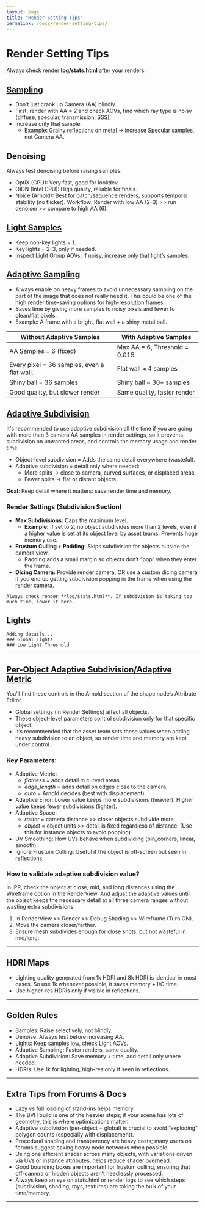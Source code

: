 ```yaml
---
layout: page
title: "Render Setting Tips"
permalink: /docs/render-setting-tips/
---
```


# Render Setting Tips

Always check render **log/stats.html** after  your renders.

## [Sampling](https://help.autodesk.com/view/ARNOL/ENU/?guid=arnold_user_guide_ac_render_settings_ac_samples_html)
* Don’t just crank up Camera (AA) blindly.
* First, render with AA = 2 and check AOVs, find which ray type is noisy (diffuse, specular, transmission, SSS).
* Increase only that sample.
  * Example: Grainy reflections on metal → increase Specular samples, not Camera AA.

## Denoising
Always test denoising before raising samples.
* OptiX (GPU): Very fast, good for lookdev.
* OIDN (Intel CPU): High quality, reliable for finals.
* Noice (Arnold): Best for batch/sequence renders, supports temporal stability (no flicker).
Workflow: Render with low AA (2–3) >> run denoiser >> compare to high AA (6).

## [Light Samples](https://help.autodesk.com/view/ARNOL/ENU/?guid=arnold_user_guide_ac_render_settings_ac_lights_settings_html)
* Keep non-key lights = 1.
* Key lights = 2–3, only if needed.
* Inspect Light Group AOVs: If noisy, increase only that light’s samples.


## [Adaptive Sampling](https://help.autodesk.com/view/ARNOL/ENU/?guid=arnold_user_guide_ac_render_settings_ac_adaptive_sampling_html)
* Always enable on heavy frames to avoid unnecessary sampling on the part of the image that does not really need it. This could be one of the high render time-saving options for high-resolution frames.
* Saves time by giving more samples to noisy pixels and fewer to clean/flat pixels.
* Example: A frame with a bright, flat wall + a shiny metal ball.

| Without Adaptive Samples                    | With Adaptive Samples         |
| ------------------------------------------- | ----------------------------- |
| AA Samples = 6 (fixed)                      | Max AA = 6, Threshold = 0.015 |
| Every pixel = 36 samples, even a flat wall. | Flat wall ≈ 4 samples         |
| Shiny ball = 36 samples                     | Shiny ball ≈ 30+ samples      |
| Good quality, but slower render             | Same quality, faster render   |


## [Adaptive Subdivision](https://help.autodesk.com/view/ARNOL/ENU/?guid=arnold_user_guide_ac_render_settings_ac_subdivision_html)
It's recommended to use adaptive subdivision all the time if you are going with more than 3 camera AA samples in render settings, so it prevents subdivision on unwanted areas, and controls the memory usage and render time.
* Object-level subdivision = Adds the same detail everywhere (wasteful).
* Adaptive subdivision = detail only where needed:
  * More splits → close to camera, curved surfaces, or displaced areas.
  * Fewer splits → flat or distant objects.

**Goal**: Keep detail where it matters: save render time and memory.

### Render Settings (Subdivision Section)
* **Max Subdivisions:** Caps the maximum level.
  * **Example:** If set to 2, no object subdivides more than 2 levels, even if a higher value is set at its object level by asset teams. Prevents huge memory use.
* **Frustum Culling + Padding:** Skips subdivision for objects outside the camera view.
  * Padding adds a small margin so objects don’t “pop” when they enter the frame.
* **Dicing Camera:** Provide render camera, OR use a custom dicing camera if you end up getting subdivision popping in the frame when using the render camera. 

`Always check render **log/stats.html**. If subdivision is taking too much time, lower it here.` 

## Lights
```
Adding details...
### Global Lights
### Low Light Threshold
```



---

## [Per-Object Adaptive Subdivision/Adaptive Metric](https://help.autodesk.com/view/ARNOL/ENU/?guid=arnold_user_guide_ac_polygons_ac_subdivision_settings_html)
You’ll find these controls in the Arnold section of the shape node’s Attribute Editor.
* Global settings (in Render Settings) affect all objects.
* These object-level parameters control subdivision only for that specific object.
* It’s recommended that the asset team sets these values when adding heavy subdivision to an object, so render time and memory are kept under control.

### Key Parameters:
* Adaptive Metric:
  * _flatness_ = adds detail in curved areas.
  * _edge_length_ = adds detail on edges close to the camera.
  * _auto_ = Arnold decides (best with displacement).
* Adaptive Error: Lower value keeps more subdivisions (heavier). Higher value keeps fewer subdivisions (lighter).
* Adaptive Space:
  * _raster_ = camera distance >> closer objects subdivide more.
  * _object_ = object units >> detail is fixed regardless of distance. (Use this for instance objects to avoid popping)
* UV Smoothing: How UVs behave when subdividing (pin_corners, linear, smooth).
* Ignore Frustum Culling: Useful if the object is off-screen but seen in reflections.

### **How to validate adaptive subdivision value?**
In IPR, check the object at close, mid, and long distances using the Wireframe option in the RenderView. And adjust the adaptive values until the object keeps the necessary detail at all three camera ranges without wasting extra subdivisions.
1. In RenderView >> Render >> Debug Shading >> Wireframe (Turn ON).
2. Move the camera closer/farther.
3. Ensure mesh subdivides enough for close shots, but not wasteful in mid/long.

---

## HDRI Maps
* Lighting quality generated from 1k HDRI and 8k HDRI is identical in most cases. So use 1k whenever possible, it saves memory + I/O time.
* Use higher-res HDRIs only if visible in reflections.

---

## Golden Rules
* Samples: Raise selectively, not blindly.
* Denoise: Always test before increasing AA.
* Lights: Keep samples low, check Light AOVs.
* Adaptive Sampling: Faster renders, same quality.
* Adaptive Subdivision: Save memory + time, add detail only where needed.
* HDRIs: Use 1k for lighting, high-res only if seen in reflections.

---

##  Extra Tips from Forums & Docs
* Lazy vs full loading of stand-ins helps memory.
* The BVH build is one of the heavier steps; if your scene has lots of geometry, this is where optimizations matter.
* Adaptive subdivision (per-object + global) is crucial to avoid “exploding” polygon counts (especially with displacement).
* Procedural shading and transparency are heavy costs; many users on forums suggest baking heavy node networks when possible.
* Using one efficient shader across many objects, with variations driven via UVs or instance attributes, helps reduce shader overhead.
* Good bounding boxes are important for frustum culling, ensuring that off-camera or hidden objects aren’t needlessly processed.
* Always keep an eye on stats.html or render logs to see which steps (subdivision, shading, rays, textures) are taking the bulk of your time/memory.
---
